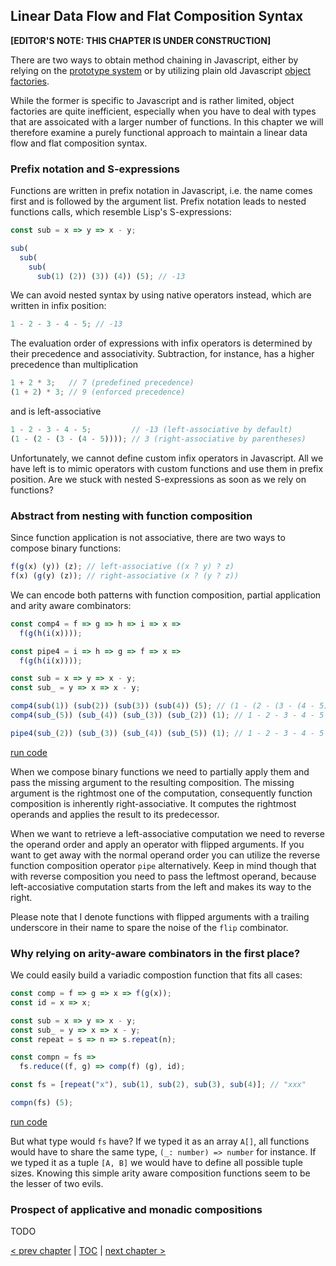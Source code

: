 ## Linear Data Flow and Flat Composition Syntax

**[EDITOR'S NOTE: THIS CHAPTER IS UNDER CONSTRUCTION]**

There are two ways to obtain method chaining in Javascript, either by relying on the [prototype system](https://repl.it/repls/CheapTurquoiseUnit) or by utilizing plain old Javascript [object factories](https://repl.it/repls/RegalTriflingFactor).

While the former is specific to Javascript and is rather limited, object factories are quite inefficient, especially when you have to deal with types that are assoicated with a larger number of functions. In this chapter we will therefore examine a purely functional approach to maintain a linear data flow and flat composition syntax.

### Prefix notation and S-expressions

Functions are written in prefix notation in Javascript, i.e. the name comes first and is followed by the argument list. Prefix notation leads to nested functions calls, which resemble Lisp's S-expressions:

```Javascript
const sub = x => y => x - y;

sub(
  sub(
    sub(
      sub(1) (2)) (3)) (4)) (5); // -13
```
We can avoid nested syntax by using native operators instead, which are written in infix position:

```Javascript
1 - 2 - 3 - 4 - 5; // -13
```
The evaluation order of expressions with infix operators is determined by their precedence and associativity. Subtraction, for instance, has a higher precedence than multiplication

```Javascript
1 + 2 * 3;   // 7 (predefined precedence)
(1 + 2) * 3; // 9 (enforced precedence)
```
and is left-associative

```Javascript
1 - 2 - 3 - 4 - 5;         // -13 (left-associative by default)
(1 - (2 - (3 - (4 - 5)))); // 3 (right-associative by parentheses)
```
Unfortunately, we cannot define custom infix operators in Javascript. All we have left is to mimic operators with custom functions and use them in prefix position. Are we stuck with nested S-expressions as soon as we rely on functions?

### Abstract from nesting with function composition

Since function application is not associative, there are two ways to compose binary functions:

```javascript
f(g(x) (y)) (z); // left-associative ((x ? y) ? z)
f(x) (g(y) (z)); // right-associative (x ? (y ? z))
```
We can encode both patterns with function composition, partial application and arity aware combinators:

```javascript
const comp4 = f => g => h => i => x =>
  f(g(h(i(x))));

const pipe4 = i => h => g => f => x =>
  f(g(h(i(x))));

const sub = x => y => x - y;
const sub_ = y => x => x - y;

comp4(sub(1)) (sub(2)) (sub(3)) (sub(4)) (5); // (1 - (2 - (3 - (4 - 5))))
comp4(sub_(5)) (sub_(4)) (sub_(3)) (sub_(2)) (1); // 1 - 2 - 3 - 4 - 5

pipe4(sub_(2)) (sub_(3)) (sub_(4)) (sub_(5)) (1); // 1 - 2 - 3 - 4 - 5
```
[run code](https://repl.it/repls/CapitalSociableUser)

When we compose binary functions we need to partially apply them and pass the missing argument to the resulting composition. The missing argument is the rightmost one of the computation, consequently function composition is inherently right-associative. It computes the rightmost operands and applies the result to its predecessor.

When we want to retrieve a left-associative computation we need to reverse the operand order and apply an operator with flipped arguments. If you want to get away with the normal operand order you can utilize the reverse function composition operator `pipe` alternatively. Keep in mind though that with reverse composition you need to pass the leftmost operand, because left-accosiative computation starts from the left and makes its way to the right.

Please note that I denote functions with flipped arguments with a trailing underscore in their name to spare the noise of the `flip` combinator.

### Why relying on arity-aware combinators in the first place?

We could easily build a variadic compostion function that fits all cases:

```javascript
const comp = f => g => x => f(g(x));
const id = x => x;

const sub = x => y => x - y;
const sub_ = y => x => x - y;
const repeat = s => n => s.repeat(n);

const compn = fs =>
  fs.reduce((f, g) => comp(f) (g), id);

const fs = [repeat("x"), sub(1), sub(2), sub(3), sub(4)]; // "xxx"

compn(fs) (5);
```
[run code](https://repl.it/repls/HurtfulSandybrownWorkspace)

But what type would `fs` have? If we typed it as an array `A[]`, all functions would have to share the same type, `(_: number) => number` for instance. If we typed it as a tuple `[A, B]` we would have to define all possible tuple sizes. Knowing this simple arity aware composition functions seem to be the lesser of two evils.

### Prospect of applicative and monadic compositions

TODO

[&lt; prev chapter](https://github.com/kongware/scriptum/blob/master/ch-6.md) | [TOC](https://github.com/kongware/scriptum#functional-programming-course-toc) | [next chapter &gt;](https://github.com/kongware/scriptum/blob/master/ch-8.md)
